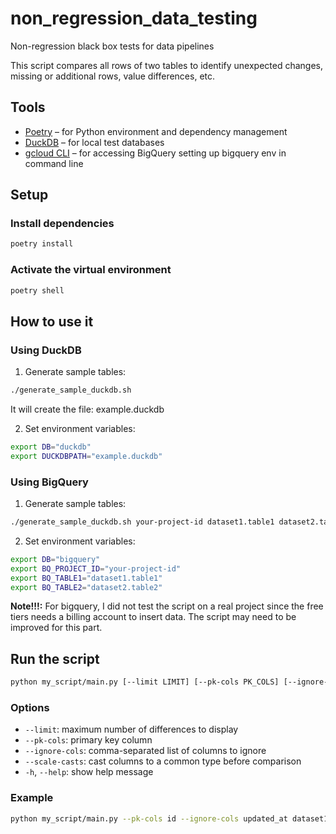 # non_regression_data_testing

Non-regression black box tests for data pipelines

This script compares all rows of two tables to identify unexpected changes, missing or additional rows, value differences, etc.

## Tools

- [Poetry](https://python-poetry.org/docs/) – for Python environment and dependency management  
- [DuckDB](https://duckdb.org/docs/installation/?version=stable&environment=cli&platform=macos&download_method=direct) – for local test databases  
- [gcloud CLI](https://cloud.google.com/sdk/docs/install) – for accessing BigQuery setting up bigquery env in command line

## Setup

### Install dependencies

```bash
poetry install
```

### Activate the virtual environment

```bash
poetry shell
```

## How to use it

### Using DuckDB

1. Generate sample tables:

```bash
./generate_sample_duckdb.sh
```
It will create the file: example.duckdb

2. Set environment variables:

```bash
export DB="duckdb"
export DUCKDBPATH="example.duckdb"
```

### Using BigQuery

1. Generate sample tables:

```bash
./generate_sample_duckdb.sh your-project-id dataset1.table1 dataset2.table2
```

2. Set environment variables:

```bash
export DB="bigquery"
export BQ_PROJECT_ID="your-project-id"
export BQ_TABLE1="dataset1.table1"
export BQ_TABLE2="dataset2.table2"
```

**Note!!!:** For bigquery, I did not test the script on a real project since the free tiers needs a billing account to insert data. The script may need to be improved for this part.

## Run the script

```bash
python my_script/main.py [--limit LIMIT] [--pk-cols PK_COLS] [--ignore-cols COL1,COL2] [--scale-casts column=TYPE] table1 table2
```

### Options

- `--limit`: maximum number of differences to display
- `--pk-cols`: primary key column
- `--ignore-cols`: comma-separated list of columns to ignore
- `--scale-casts`: cast columns to a common type before comparison
- `-h`, `--help`: show help message

### Example

```bash
python my_script/main.py --pk-cols id --ignore-cols updated_at dataset1.table1 dataset2.table2
```
